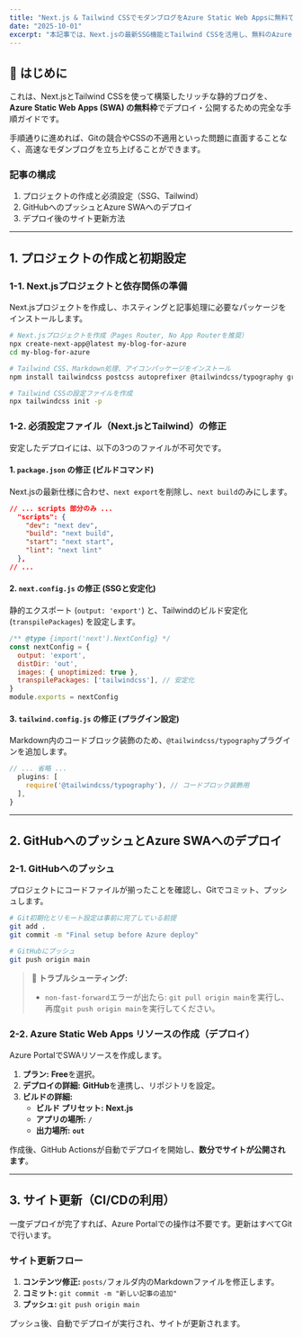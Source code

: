 ```yaml
---
title: "Next.js & Tailwind CSSでモダンブログをAzure Static Web Appsに無料でホスティングする完全ガイド"
date: "2025-10-01"
excerpt: "本記事では、Next.jsの最新SSG機能とTailwind CSSを活用し、無料のAzure Static Web Appsにリッチなブログをデプロイする手順を完全に解説します。失敗しやすいポイントも網羅。"
---
```


## 🚀 はじめに

これは、Next.jsとTailwind CSSを使って構築したリッチな静的ブログを、**Azure Static Web Apps (SWA) の無料枠**でデプロイ・公開するための完全な手順ガイドです。

手順通りに進めれば、Gitの競合やCSSの不適用といった問題に直面することなく、高速なモダンブログを立ち上げることができます。

### 記事の構成

1.  プロジェクトの作成と必須設定（SSG、Tailwind）
2.  GitHubへのプッシュとAzure SWAへのデプロイ
3.  デプロイ後のサイト更新方法

---

## 1. プロジェクトの作成と初期設定

### 1-1. Next.jsプロジェクトと依存関係の準備

Next.jsプロジェクトを作成し、ホスティングと記事処理に必要なパッケージをインストールします。

```bash
# Next.jsプロジェクトを作成（Pages Router, No App Routerを推奨）
npx create-next-app@latest my-blog-for-azure 
cd my-blog-for-azure

# Tailwind CSS、Markdown処理、アイコンパッケージをインストール
npm install tailwindcss postcss autoprefixer @tailwindcss/typography gray-matter remark remark-html react-icons

# Tailwind CSSの設定ファイルを作成
npx tailwindcss init -p
```

### 1-2. 必須設定ファイル（Next.jsとTailwind）の修正

安定したデプロイには、以下の3つのファイルが不可欠です。

#### 1. `package.json` の修正 (ビルドコマンド)

Next.jsの最新仕様に合わせ、`next export`を削除し、`next build`のみにします。

```json
// ... scripts 部分のみ ...
  "scripts": {
    "dev": "next dev",
    "build": "next build", 
    "start": "next start",
    "lint": "next lint"
  },
// ...
```

#### 2. `next.config.js` の修正 (SSGと安定化)

静的エクスポート (`output: 'export'`) と、Tailwindのビルド安定化 (`transpilePackages`) を設定します。

```javascript
/** @type {import('next').NextConfig} */
const nextConfig = {
  output: 'export',
  distDir: 'out',
  images: { unoptimized: true },
  transpilePackages: ['tailwindcss'], // 安定化
}
module.exports = nextConfig
```

#### 3. `tailwind.config.js` の修正 (プラグイン設定)

Markdown内のコードブロック装飾のため、`@tailwindcss/typography`プラグインを追加します。

```javascript
// ... 省略 ...
  plugins: [
    require('@tailwindcss/typography'), // コードブロック装飾用
  ],
}
```

---

## 2. GitHubへのプッシュとAzure SWAへのデプロイ

### 2-1. GitHubへのプッシュ

プロジェクトにコードファイルが揃ったことを確認し、Gitでコミット、プッシュします。

```bash
# Git初期化とリモート設定は事前に完了している前提
git add .
git commit -m "Final setup before Azure deploy"

# GitHubにプッシュ
git push origin main
```

> **🚨 トラブルシューティング:**
> *   `non-fast-forward`エラーが出たら: `git pull origin main`を実行し、再度`git push origin main`を実行してください。

### 2-2. Azure Static Web Apps リソースの作成（デプロイ）

Azure PortalでSWAリソースを作成します。

1.  **プラン:** **Free**を選択。
2.  **デプロイの詳細:** **GitHub**を連携し、リポジトリを設定。
3.  **ビルドの詳細:**
    *   **ビルド プリセット:** **Next.js**
    *   **アプリの場所:** `/`
    *   **出力場所:** **`out`**

作成後、GitHub Actionsが自動でデプロイを開始し、**数分でサイトが公開されます**。

---

## 3. サイト更新（CI/CDの利用）

一度デプロイが完了すれば、Azure Portalでの操作は不要です。更新はすべてGitで行います。

### サイト更新フロー

1.  **コンテンツ修正:** `posts/`フォルダ内のMarkdownファイルを修正します。
2.  **コミット:** `git commit -m "新しい記事の追加"`
3.  **プッシュ:** `git push origin main`

プッシュ後、自動でデプロイが実行され、サイトが更新されます。